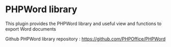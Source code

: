# PHPWord library

This plugin provides the PHPWord library and useful view and functions to export Word documents

Github PHPWord library repository : https://github.com/PHPOffice/PHPWord


